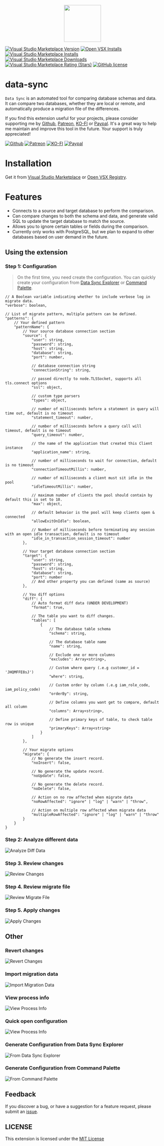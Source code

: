 <p align="center">
  <img src="https://github.com/nguyenngoclongdev/cdn/raw/HEAD/images/data-sync/logo.png" width="120" height="120" />
</p>

[![Visual Studio Marketplace Version](https://img.shields.io/visual-studio-marketplace/v/nguyenngoclong.data-sync)](https://marketplace.visualstudio.com/items?itemName=nguyenngoclong.data-sync)
[![Open VSX Installs](https://img.shields.io/open-vsx/dt/nguyenngoclong/data-sync?color=%2396C41F&label=open-vsx)](https://open-vsx.org/extension/nguyenngoclong/data-sync)
[![Visual Studio Marketplace Installs](https://img.shields.io/visual-studio-marketplace/i/nguyenngoclong.data-sync?label=vs-marketplace)](https://marketplace.visualstudio.com/items?itemName=nguyenngoclong.data-sync)
[![Visual Studio Marketplace Downloads](https://img.shields.io/visual-studio-marketplace/d/nguyenngoclong.data-sync)](https://marketplace.visualstudio.com/items?itemName=nguyenngoclong.data-sync)
[![Visual Studio Marketplace Rating (Stars)](https://img.shields.io/visual-studio-marketplace/stars/nguyenngoclong.data-sync)](https://marketplace.visualstudio.com/items?itemName=nguyenngoclong.data-sync)
[![GitHub license](https://img.shields.io/badge/license-MIT-blue.svg?style=flat-square)](LICENSE)

# data-sync

`Data Sync` is an automated tool for comparing database schemas and data. It can compare two databases, whether they are local or remote, and automatically produce a migration file of the differences.

If you find this extension useful for your projects, please consider supporting me by [Github](https://github.com/sponsors/nguyenngoclongdev), [Patreon](https://patreon.com/nguyenngoclong), [KO-FI](https://ko-fi.com/nguyenngoclong) or [Paypal](https://paypal.me/longnguyenngoc). It's a great way to help me maintain and improve this tool in the future. Your support is truly appreciated!

[![Github](https://img.shields.io/badge/Github-F15689?style=for-the-badge&logo=github&logoColor=white)](https://github.com/sponsors/nguyenngoclongdev)
[![Patreon](https://img.shields.io/badge/Patreon-F96854?style=for-the-badge&logo=patreon&logoColor=white)](https://patreon.com/nguyenngoclong)
[![KO-FI](https://img.shields.io/badge/Ko--fi-F16061?style=for-the-badge&logo=ko-fi&logoColor=white)](https://ko-fi.com/nguyenngoclong)
[![Paypal](https://img.shields.io/badge/PayPal-00457C?style=for-the-badge&logo=paypal&logoColor=white)](https://paypal.me/longnguyenngoc)

# Installation

Get it from [Visual Studio Marketplace](https://marketplace.visualstudio.com/items?itemName=nguyenngoclong.data-sync) or [Open VSX Registry](https://open-vsx.org/extension/nguyenngoclong/data-sync).

# Features

-   Connects to a source and target database to perform the comparison.
-   Can compare changes to both the schema and data, and generate valid SQL to update the target database to match the source.
-   Allows you to ignore certain tables or fields during the comparison.
-   Currently only works with PostgreSQL, but we plan to expand to other databases based on user demand in the future.

## Using the extension

### Step 1: Configuration

> On the first time, you need create the configuration.
> You can quickly create your configuration from [Data Sync Explorer](#generate-configuration-from-data-sync-explorer) or [Command Palette](#generate-configuration-from-command-palette).

```jsonc
// A Boolean variable indicating whether to include verbose log in migrate data.
"verbose": boolean,

// List of migrate pattern, multiple pattern can be defined.
"patterns": {
    // Your defined pattern
    "patternName": {
        // Your source database connection section
        "source": {
            "user": string,
            "password": string,
            "host": string,
            "database": string,
            "port": number,

            // database connection string
            "connectionString": string,

            // passed directly to node.TLSSocket, supports all tls.connect options
            "ssl": object,

            // custom type parsers
            "types": object,

            // number of milliseconds before a statement in query will time out, default is no timeout
            "statement_timeout": number,

            // number of milliseconds before a query call will timeout, default is no timeout
            "query_timeout": number,

            // the name of the application that created this Client instance
            "application_name": string,

            // number of milliseconds to wait for connection, default is no timeout
            "connectionTimeoutMillis": number,

            // number of milliseconds a client must sit idle in the pool
            "idleTimeoutMillis": number,

            // maximum number of clients the pool should contain by default this is set to 10.
            "max": object,

            // default behavior is the pool will keep clients open & connected
            "allowExitOnIdle": boolean,

            // Number of milliseconds before terminating any session with an open idle transaction, default is no timeout
            "idle_in_transaction_session_timeout": number
        },

        // Your target database connection section
        "target": {
            "user": string,
            "password": string,
            "host": string,
            "database": string,
            "port": number
            // And other property you can defined (same as source)
        },

        // You diff options
        "diff": {
            // Auto format diff data (UNDER DEVELOPMENT)
            "format": true,

            // The table you want to diff changes.
            "tables": [
                {
                    // The database table schema
                    "schema": string,

                    // The database table name
                    "name": string,

                    // Exclude one or more columns
                    "excludes": Array<string>,

                    // Custom where query (.e.g customer_id = 'JHQMFFE8sJ')
                    "where": string,

                    // Custom order by column (.e.g iam_role_code, iam_policy_code)
                    "orderBy": string,

                    // Define columns you want get to compare, default all column
                    "columns": Array<string>,

                    // Define primary keys of table, to check table row is unique
                    "primaryKeys": Array<string>
                }
            ]
        },

        // Your migrate options
        "migrate": {
            // No generate the insert record.
            "noInsert": false,

            // No generate the update record.
            "noUpdate": false,

            // No generate the delete record.
            "noDelete": false,

            // Action on no row affected when migrate data
            "noRowAffected": "ignore" | "log" | "warn" | "throw",

            // Action on multiple row affected when migrate data
            "multipleRowAffected": "ignore" | "log" | "warn" | "throw"
        }
    }
}
```

### Step 2: Analyze different data

![Analyze Diff Data](https://github.com/nguyenngoclongdev/cdn/raw/HEAD/images/data-sync/analyze-diff-data.gif)

### Step 3. Review changes

![Review Changes](https://github.com/nguyenngoclongdev/cdn/raw/HEAD/images/data-sync/review-changes.gif)

### Step 4. Review migrate file

![Review Migrate File](https://github.com/nguyenngoclongdev/cdn/raw/HEAD/images/data-sync/review-migrate-file.gif)

### Step 5. Apply changes

![Apply Changes](https://github.com/nguyenngoclongdev/cdn/raw/HEAD/images/data-sync/apply-changes.gif)

## Other

### Revert changes

![Revert Changes](https://github.com/nguyenngoclongdev/cdn/raw/HEAD/images/data-sync/revert-changes.gif)

### Import migration data

![Import Migration Data](https://github.com/nguyenngoclongdev/cdn/raw/HEAD/images/data-sync/import-migration-data.gif)

### View process info

![View Process Info](https://github.com/nguyenngoclongdev/cdn/raw/HEAD/images/data-sync/view-process-info.gif)

### Quick open configuration

![View Process Info](https://github.com/nguyenngoclongdev/cdn/raw/HEAD/images/data-sync/quick-open-config.gif)

### Generate Configuration from Data Sync Explorer

![From Data Sync Explorer](https://github.com/nguyenngoclongdev/cdn/raw/HEAD/images/data-sync/generate-config-from-explorer.gif)

### Generate Configuration from Command Palette

![From Command Palette](https://github.com/nguyenngoclongdev/cdn/raw/HEAD/images/data-sync/generate-config-from-command-palette.gif)

## Feedback

If you discover a bug, or have a suggestion for a feature request, please
submit an [issue](https://github.com/nguyenngoclongdev/vs-data-sync/issues).

## LICENSE

This extension is licensed under the [MIT License](LICENSE)
